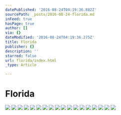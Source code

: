 ```yaml
---
datePublished: '2016-08-24T04:19:36.882Z'
sourcePath: _posts/2016-08-24-florida.md
inFeed: true
hasPage: true
author: []
via: {}
dateModified: '2016-08-24T04:19:36.275Z'
title: Florida
publisher: {}
description: ''
starred: false
url: florida/index.html
_type: Article

---
```

# Florida
![](https://the-grid-user-content.s3-us-west-2.amazonaws.com/95709c48-5f7e-4816-b670-16a732baeb09.jpg)
![](https://the-grid-user-content.s3-us-west-2.amazonaws.com/6e92ef72-656f-45af-ba28-8db97816f4be.jpg)
![](https://the-grid-user-content.s3-us-west-2.amazonaws.com/423e2771-8bc9-427e-9198-17d107501a42.jpg)
![](https://the-grid-user-content.s3-us-west-2.amazonaws.com/8a785fad-755f-464a-9702-d2080f2a9c15.jpg)
![](https://the-grid-user-content.s3-us-west-2.amazonaws.com/f6164cb8-6bcd-44c1-b515-c04eeca20914.jpg)
![](https://the-grid-user-content.s3-us-west-2.amazonaws.com/16158f33-619c-4a8d-bcea-f520ac63b3e5.jpg)
![](https://the-grid-user-content.s3-us-west-2.amazonaws.com/0d92ecf0-b2cf-439c-9871-d103f0addf44.jpg)
![](https://the-grid-user-content.s3-us-west-2.amazonaws.com/804c1b27-c019-4151-a1fa-058d86f74fae.jpg)
![](https://the-grid-user-content.s3-us-west-2.amazonaws.com/1f2e0c32-465a-484a-9d19-619734f1071b.jpg)
![](https://the-grid-user-content.s3-us-west-2.amazonaws.com/56688853-39c0-4908-8757-ad34328a09f1.jpg)
![](https://the-grid-user-content.s3-us-west-2.amazonaws.com/bc153cce-c7e7-4022-a913-96778916b320.jpg)
![](https://the-grid-user-content.s3-us-west-2.amazonaws.com/789d14f5-7087-4008-ba0c-896528b15c87.jpg)
![](https://the-grid-user-content.s3-us-west-2.amazonaws.com/3bf289a0-08db-40bc-82cf-41b8c2d25d89.jpg)
![](https://the-grid-user-content.s3-us-west-2.amazonaws.com/18c3431c-baeb-4192-b710-3d097bd4463f.jpg)
![](https://the-grid-user-content.s3-us-west-2.amazonaws.com/2a9312cd-6e0f-4b50-9be1-0ad72832f47f.jpg)
![](https://the-grid-user-content.s3-us-west-2.amazonaws.com/03add7ea-4581-4fc2-aada-af844a7cdf55.jpg)
![](https://the-grid-user-content.s3-us-west-2.amazonaws.com/be666462-a943-46e3-a5d4-b022bed425d2.jpg)
![](https://the-grid-user-content.s3-us-west-2.amazonaws.com/489cbeee-87e0-4ef3-8a0b-85e3ccb88072.jpg)